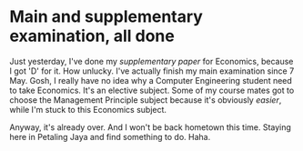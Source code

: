 Main and supplementary examination, all done
===

Just yesterday, I've done my *supplementary paper* for Economics, because I got 'D' for it. How unlucky. I've actually finish my main examination since 7 May. Gosh, I really have no idea why a Computer Engineering student need to take Economics. It's an elective subject. Some of my course mates got to choose the Management Principle subject because it's obviously *easier*, while I'm stuck to this Economics subject.

Anyway, it's already over. And I won't be back hometown this time. Staying here in Petaling Jaya and find something to do. Haha.